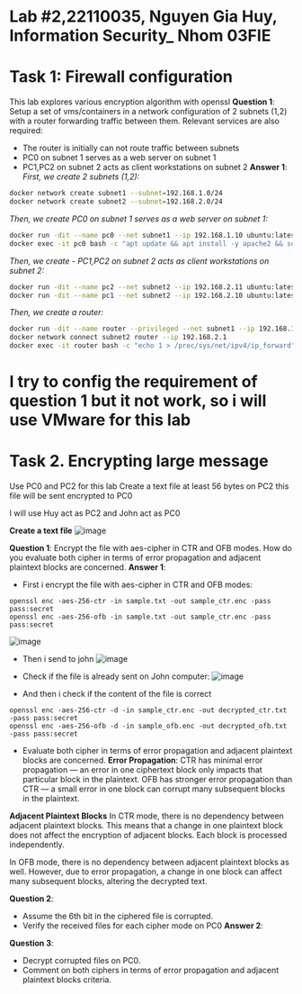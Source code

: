 # Lab #2,22110035, Nguyen Gia Huy, Information Security_ Nhom 03FIE

# Task 1: Firewall configuration 
This lab explores various encryption algorithm with openssl
**Question 1**:
Setup a set of vms/containers in a network configuration of 2 subnets (1,2) with a router forwarding traffic between them. Relevant services are also required:
- The router is initially can not route traffic between subnets
- PC0 on subnet 1 serves as a web server on subnet 1
- PC1,PC2 on subnet 2 acts as client workstations on subnet 2
**Answer 1**:
*First, we create 2 subnets (1,2):*<br>
```sh
docker network create subnet1 --subnet=192.168.1.0/24
docker network create subnet2 --subnet=192.168.2.0/24
```

*Then, we  create PC0 on subnet 1 serves as a web server on subnet 1:*<br>
```sh
docker run -dit --name pc0 --net subnet1 --ip 192.168.1.10 ubuntu:latest
docker exec -it pc0 bash -c "apt update && apt install -y apache2 && service apache2 start && echo 'Hello from PC0!' > /var/www/html/index.html"
```

*Then, we create - PC1,PC2 on subnet 2 acts as client workstations on subnet 2:*<br>
```sh
docker run -dit --name pc2 --net subnet2 --ip 192.168.2.11 ubuntu:latest
docker run -dit --name pc1 --net subnet2 --ip 192.168.2.10 ubuntu:latest
```
*Then, we create a router:*<br>
```sh
docker run -dit --name router --privileged --net subnet1 --ip 192.168.1.2 ubuntu:latest
docker network connect subnet2 router --ip 192.168.2.1
docker exec -it router bash -c "echo 1 > /proc/sys/net/ipv4/ip_forward"
```

# I try to config the requirement of question 1 but it not work, so i will use VMware for this lab
# Task 2. Encrypting large message 
Use PC0 and PC2 for this lab 
Create a text file at least 56 bytes on PC2 this file will be sent encrypted to PC0

I will use Huy act as PC2 and John act as PC0

**Create a text file**
![image](https://github.com/user-attachments/assets/e80295a3-aa28-41ff-b713-d66a00955368)

**Question 1**: Encrypt the file with aes-cipher in CTR and OFB modes. How do you evaluate both cipher in terms of error propagation and adjacent plaintext blocks are concerned. 
**Answer 1**:
- First i encrypt the file with aes-cipher in CTR and OFB modes:
```
openssl enc -aes-256-ctr -in sample.txt -out sample_ctr.enc -pass pass:secret
openssl enc -aes-256-ofb -in sample.txt -out sample_ctr.enc -pass pass:secret
```
![image](https://github.com/user-attachments/assets/38e74592-ad5c-498e-a1e9-cba67c222e9a)

- Then i send to john
![image](https://github.com/user-attachments/assets/fc08271a-78b4-4a14-98a9-2374b5184d7a)

- Check if the file is already sent on John computer:
![image](https://github.com/user-attachments/assets/5b9a522c-6f18-4faa-a840-dddebb399f45)

- And then i check if the content of the file is correct
```
openssl enc -aes-256-ctr -d -in sample_ctr.enc -out decrypted_ctr.txt -pass pass:secret
openssl enc -aes-256-ofb -d -in sample_ofb.enc -out decrypted_ofb.txt -pass pass:secret
```

- Evaluate both cipher in terms of error propagation and adjacent plaintext blocks are concerned.
**Error Propagation**:
CTR has minimal error propagation — an error in one ciphertext block only impacts that particular block in the plaintext.
OFB has stronger error propagation than CTR — a small error in one block can corrupt many subsequent blocks in the plaintext.

**Adjacent Plaintext Blocks**
In CTR mode, there is no dependency between adjacent plaintext blocks. This means that a change in one plaintext block does not affect the encryption of adjacent blocks. Each block is processed independently.

In OFB mode, there is no dependency between adjacent plaintext blocks as well. However, due to error propagation, a change in one block can affect many subsequent blocks, altering the decrypted text.


**Question 2**:
- Assume the 6th bit in the ciphered file is corrupted.
- Verify the received files for each cipher mode on PC0
**Answer 2**:

**Question 3**:
- Decrypt corrupted files on PC0.
- Comment on both ciphers in terms of error propagation and adjacent plaintext blocks criteria. 
